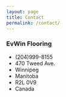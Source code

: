 ```yaml
---
layout: page
title: Contact
permalink: /contact/
---
```


### EvWin Flooring
- (204)999-8155
- 470 Tweed Ave.
- Winnipeg
- Manitoba
- R2L 0V9
- Canada